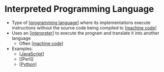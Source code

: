 # Interpreted Programming Language

- Type of [[programming language]] where its implementations execute instructions without the source code being compiled to [[machine code]]
- Uses an [[interpreter]] to execute the program and translate it into another language
  - Often [[machine code]]
- Examples:
  - [[JavaScript]]
  - [[Perl]]
  - [[Python]]

[//begin]: # "Autogenerated link references for markdown compatibility"
[programming language]: programming-language "Programming Language"
[machine code]: machine-code "Machine Code"
[interpreter]: interpreter "Interpreter"
[JavaScript]: javascript "JavaScript"
[Python]: python "Python"
[//end]: # "Autogenerated link references"
